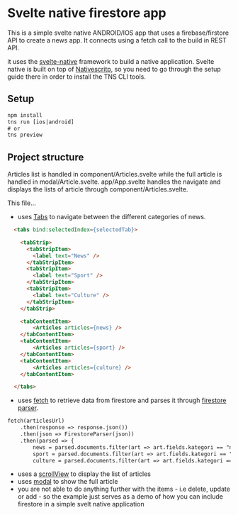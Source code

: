 # Svelte native firestore app
This is a simple svelte native ANDROID/IOS app that uses a firebase/firstore API to create a news app. It connects using a fetch call to the build in REST API.

it uses the <a href='https://svelte-native.technology/docs'>svelte-native</a> framework to build a native application. Svelte native is built on top of <a href='https://nativescript.org'>Nativescritp</a>, so you need to go through the setup guide there in order to install the TNS CLI tools.

## Setup
```html
npm install
tns run [ios|android]
# or
tns preview
```

## Project structure
Articles list is handled in component/Articles.svelte while the full article is handled in modal/Article.svelte. app/App.svelte handles the navigate and displays the lists of article through component/Articles.svelte.

This file...
- uses <a href='https://svelte-native.technology/docs#tabs'>Tabs</a> to navigate between the different categories of news.
```html
  <tabs bind:selectedIndex={selectedTab}>

    <tabStrip>
      <tabStripItem>
        <label text="News" />
      </tabStripItem>
      <tabStripItem>
        <label text="Sport" />
      </tabStripItem>
      <tabStripItem>
        <label text="Culture" />
      </tabStripItem>
    </tabStrip>

    <tabContentItem>
        <Articles articles={news} />
    </tabContentItem>
    <tabContentItem>
        <Articles articles={sport} />
    </tabContentItem>
    <tabContentItem>
        <Articles articles={culture} />
    </tabContentItem>

  </tabs>
```
- uses  <a href='https://docs.nativescript.org/ns-framework-modules/fetch'>fetch</a> to retrieve data from firestore and parses it through <a href='https://www.npmjs.com/package/firestore-parser'>firestore parser</a>.
```html
fetch(articlesUrl)
    .then(response => response.json())
    .then(json => FirestoreParser(json))
    .then(parsed => {
        news = parsed.documents.filter(art => art.fields.kategori == "nyhet");
        sport = parsed.documents.filter(art => art.fields.kategori == "sport");
        culture = parsed.documents.filter(art => art.fields.kategori == "kultur");
```
- uses a <a href='https://svelte-native.technology/docs#scrollview'>scrollView</a> to display the list of articles
- uses <a href='https://svelte-native.technology/docs#showmodal'>modal</a> to show the full article
- you are not able to do anything further with the items - i.e delete, update or add - so the example just serves as a demo of how you can include firestore in a simple svelt native application

